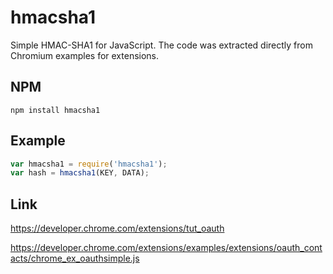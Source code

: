 # hmacsha1

Simple HMAC-SHA1 for JavaScript.
The code was extracted directly from Chromium examples for extensions.

## NPM

``npm install hmacsha1``

## Example

``` js
var hmacsha1 = require('hmacsha1');
var hash = hmacsha1(KEY, DATA);
```

## Link

https://developer.chrome.com/extensions/tut_oauth

https://developer.chrome.com/extensions/examples/extensions/oauth_contacts/chrome_ex_oauthsimple.js
